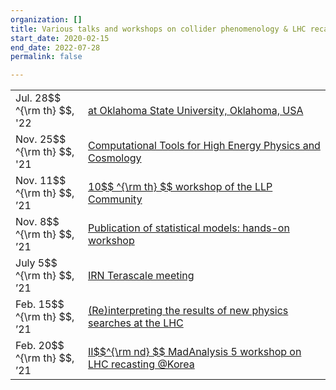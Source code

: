 ```yaml
---
organization: []
title: Various talks and workshops on collider phenomenology & LHC recasting
start_date: 2020-02-15
end_date: 2022-07-28
permalink: false

---
```


<table>
<tr>
	<td width="100px"> Jul. 28$$ ^{\rm th} $$, '22  </td>
	<td>
	<a href="https://osuhep.okstate.edu/images/seminar-slides/2022_jackaraz_osu.pdf">
	 at Oklahoma State University, Oklahoma, USA
	 </a>
	 </td>
</tr>
<tr>
	<td width="100px"> Nov. 25$$ ^{\rm th} $$, '21  </td>
	<td>
	<a href="https://indico.cern.ch/event/1076291/contributions/4589235/">
	 Computational Tools for High Energy Physics and Cosmology
	 </a>
	 </td>
</tr>
<tr>
	<td> Nov. 11$$ ^{\rm th} $$, ’21 </td>
	<td>
	<a href="https://indico.cern.ch/event/1042226/contributions/4602547/">
	10$$ ^{\rm th} $$ workshop of the LLP Community
	</a>
	</td>
</tr>
<tr>
	<td> Nov. 8$$ ^{\rm th} $$, ’21 </td>
	<td>
	<a href="https://indico.cern.ch/event/1088121/contributions/4585194/">
	Publication of statistical models: hands-on workshop
	</a>
	</td>
</tr>
<tr>
	<td> July 5$$ ^{\rm th} $$, ’21 </td>
	<td>
	<a href="https://indico.in2p3.fr/event/24366/contributions/97444/">
	IRN Terascale meeting
	</a>
	</td>
</tr>
<tr>
	<td> Feb. 15$$ ^{\rm th} $$, ’21 </td>
	<td>
	<a href="https://indico.cern.ch/event/982553/contributions/4206950/">
	(Re)interpreting the results of new physics searches at the LHC
	</a>
	</td>
</tr>
<tr>
	<td> Feb. 20$$ ^{\rm th} $$, ’21 </td>
	<td>
	<a href="https://indico.cern.ch/event/873524/">
	II$$^{\rm nd} $$ MadAnalysis 5 workshop on LHC recasting @Korea
	</a>
	</td>
</tr>
</table>
